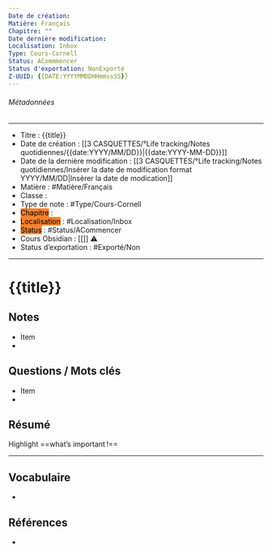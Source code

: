 ```yaml
---
Date de création:
Matière: Français
Chapitre: ""
Date dernière modification:
Localisation: Inbox
Type: Cours-Cornell
Status: ACommmencer
Status d'exportation: NonExporté
Z-UUID: {{DATE:YYYYMMDDHHmmssSS}}
---
```

###### Métadonnées
-------
- Titre : {{title}}
- Date de création :  [[3 CASQUETTES/°Life tracking/Notes quotidiennes/{{date:YYYY/MM/DD}}|{{date:YYYY-MM-DD}}]]
- Date de la dernière modification : [[3 CASQUETTES/°Life tracking/Notes quotidiennes/Insérer la date de modification format YYYY/MM/DD|Insérer la date de modication]]
- Matière : #Matière/Français 
- Classe :
- Type de note : #Type/Cours-Cornell
- <mark style='background:#fa8231'>Chapitre</mark> : 
- <mark style='background:#fa8231'>Localisation</mark> : #Localisation/Inbox
- <mark style='background:#fa8231'>Status</mark> : #Status/ACommencer 
- Cours Obsidian : [[]] ⚠
- Status d’exportation : #Exporté/Non 
------ ---

# {{title}}
## Notes
- Item
- 
## Questions / Mots clés
- Item
- 
## Résumé
Highlight ==what’s important !==

----- ---
## Vocabulaire
<!-- Links to definition pages -->
- 
## Références
<!-- Links to pages not referenced in the content -->
- 